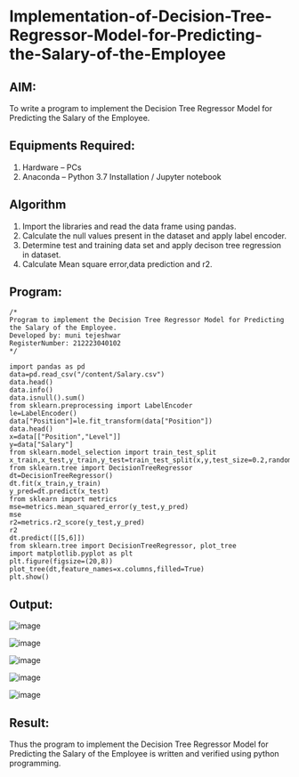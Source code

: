 # Implementation-of-Decision-Tree-Regressor-Model-for-Predicting-the-Salary-of-the-Employee

## AIM:
To write a program to implement the Decision Tree Regressor Model for Predicting the Salary of the Employee.

## Equipments Required:
1. Hardware – PCs
2. Anaconda – Python 3.7 Installation / Jupyter notebook

## Algorithm
1. Import the libraries and read the data frame using pandas.
2. Calculate the null values present in the dataset and apply label encoder.
3. Determine test and training data set and apply decison tree regression in dataset.
4. Calculate Mean square error,data prediction and r2.

## Program:
```
/*
Program to implement the Decision Tree Regressor Model for Predicting the Salary of the Employee.
Developed by: muni tejeshwar
RegisterNumber: 212223040102
*/

import pandas as pd
data=pd.read_csv("/content/Salary.csv")
data.head()
data.info()
data.isnull().sum()
from sklearn.preprocessing import LabelEncoder
le=LabelEncoder()
data["Position"]=le.fit_transform(data["Position"])
data.head()
x=data[["Position","Level"]]
y=data["Salary"]
from sklearn.model_selection import train_test_split
x_train,x_test,y_train,y_test=train_test_split(x,y,test_size=0.2,random_state=2)
from sklearn.tree import DecisionTreeRegressor
dt=DecisionTreeRegressor()
dt.fit(x_train,y_train)
y_pred=dt.predict(x_test)
from sklearn import metrics
mse=metrics.mean_squared_error(y_test,y_pred)
mse
r2=metrics.r2_score(y_test,y_pred)
r2
dt.predict([[5,6]])
from sklearn.tree import DecisionTreeRegressor, plot_tree
import matplotlib.pyplot as plt
plt.figure(figsize=(20,8))
plot_tree(dt,feature_names=x.columns,filled=True)
plt.show()
```

## Output:
![image](https://github.com/SanjithaBolisetti/Implementation-of-Decision-Tree-Regressor-Model-for-Predicting-the-Salary-of-the-Employee/assets/119393633/822e4bfb-b1ec-422e-8bc1-bdcab96932a5)

![image](https://github.com/SanjithaBolisetti/Implementation-of-Decision-Tree-Regressor-Model-for-Predicting-the-Salary-of-the-Employee/assets/119393633/d6a3d971-3135-4877-88e8-e13966b92f2b)

![image](https://github.com/SanjithaBolisetti/Implementation-of-Decision-Tree-Regressor-Model-for-Predicting-the-Salary-of-the-Employee/assets/119393633/fbcd0adb-0144-4302-acd1-b6ebd79a5f03)

![image](https://github.com/SanjithaBolisetti/Implementation-of-Decision-Tree-Regressor-Model-for-Predicting-the-Salary-of-the-Employee/assets/119393633/3e7e739b-0441-420e-a0ef-117a7d9a9db8)

![image](https://github.com/SanjithaBolisetti/Implementation-of-Decision-Tree-Regressor-Model-for-Predicting-the-Salary-of-the-Employee/assets/119393633/b165213f-9d8e-4c41-b0a7-80c15a57c8c8)

## Result:
Thus the program to implement the Decision Tree Regressor Model for Predicting the Salary of the Employee is written and verified using python programming.
